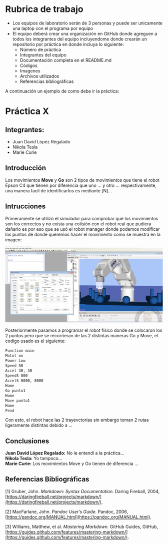 # Rubrica de trabajo

- Los equipos de laboratorio serán de 3 personas y puede ser unicamente una laptop con el programa por equipo
- El equipo deberá crear una organización en GitHub donde agreguen a todos los integrantes del equipo incluyendome donde crearán un repositorio por práctica en donde incluya lo siguiente:
  - Número de práctica
  - Integrantes del equipo
  - Documentación completa en el README.md
  - Códigos
  - Imagenes
  - Archivos utilizados
  - Referencias bibliográficas
    
A continuación un ejemplo de como debe ir la práctica:

# Práctica X
## Integrantes:
- Juan David López Regalado
- Nikola Tesla
- Marie Curie

## Introducción
Los movimientos **Move** y **Go** son 2 tipos de movimientos que tiene el robot Epson C4 que tienen por diferencia que uno ... y otro ... respectivamente, una manera facil de identificarlos es mediante [N]...

## Intrucciones
Primeramente se utilizó el simulador para comprobar que los movimientos son los correctos y no exista una colisión con el robot real que pudiera dañarlo es por eso que se usó el robot manager donde podemos modificar los puntos de donde queremos hacer el movimiento como se muestra en la imagen:

![Robot Manager](robotm.png)

Posteriormente pasamos a programar el robot físico donde se colocaron los 2 puntos pero que se recorrieran de las 2 distintas maneras Go y Move, el codigo usado es el siguiente:

```
Function main
Motot on
Power Low
Speed 50
Accel 30, 30
SpeedS 800
AccelS 8000, 8000
Home
Go punto1
Home
Move punto1
Home
Fend
```

Con esto, el robot hace las 2 trayevctorias sin embargo toman 2 rutas ligeramente distintas debido a ...

## Conclusiones

**Juan David López Regalado:** No le entendí a la práctica...<br>
**Nikola Tesla:** Yo tampoco...<br>
**Marie Curie:** Los movimientos Move y Go tienen de diferencia ...<br>

## Referencias Bibliográficas

[1] Gruber, John. *Markdown: Syntax Documentation.* Daring Fireball, 2004, [https://daringfireball.net/projects/markdown/](https://daringfireball.net/projects/markdown/).

[2] MacFarlane, John. *Pandoc User’s Guide.* Pandoc, 2006, [https://pandoc.org/MANUAL.html](https://pandoc.org/MANUAL.html).

[3] Williams, Matthew, et al. *Mastering Markdown.* GitHub Guides, GitHub, [https://guides.github.com/features/mastering-markdown/](https://guides.github.com/features/mastering-markdown/).

